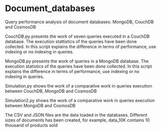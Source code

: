 # Document_databases
Query performance analysis of document databases: MongoDB, CouchDB and CosmosDB

CouchDB.py presents the work of seven queries executed in a CouchDB database. The execution stattistics of the queries have been done collected. In this script explains the difference in terms of performance, use indexing or no indexing in queries.

MongoDB.py presents the work of queries in a MongoDB database. The execution statistics of the queries have been done collected. In this script explains the difference in terms of performance, use indexing or no indexing in queries.

Simulation.py shows the work of a comparative work in queries execution between CouchDB, MongoDB and CosmosDB

Simulation2.py shows the work of a comparative work in queries execution between MongoDB and CosmosDB

The CSV and JSON files are the data loaded in the databases. Different sizes of documents has been created, for example, data_10K contains 10 thousand of products sold
